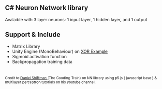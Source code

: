 ## C# Neuron Network library 
 
Avalaible with 3 layer neurons: 1 input layer, 1 hidden layer, and 1 output

## Support & Include
- Matrix Library
- Unity Engine (MonoBehaviour) on <a href="https://github.com/ariframadhani/nn-lib/blob/master/example/XOR.cs"> XOR Example </a>
- Sigmoid activation function 
- Backpropagation training data

#
<small> Credit to <a href="https://www.youtube.com/channel/UCvjgXvBlbQiydffZU7m1_aw"> Daniel Shiffman </a> (The Cooding Train) on NN library using p5.js ( javascript base ) & multilayer perceptron tutorials on his youtube channel. </small>